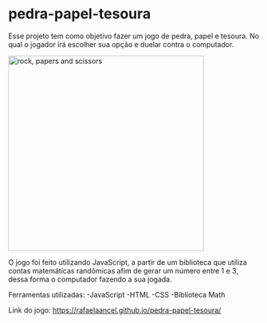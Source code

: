 ﻿# pedra-papel-tesoura

Esse projeto tem como objetivo fazer um jogo de pedra, papel e tesoura. No qual o jogador irá escolher sua opção e duelar contra o computador.

<img width="392" alt="rock, papers and scissors" src="https://user-images.githubusercontent.com/110543004/190873255-8ee7c77a-d52c-4bb3-bb9a-3e6d45562c30.png">

O jogo foi feito utilizando JavaScript, a partir de um biblioteca que utiliza contas matemáticas randômicas afim de gerar um número entre 1 e 3, dessa forma o computador fazendo a sua jogada.

Ferramentas utilizadas:
  -JavaScript
  -HTML
  -CSS
  -Biblioteca Math

Link do jogo: https://rafaelaancel.github.io/pedra-papel-tesoura/
